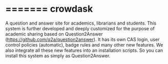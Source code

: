 =======
crowdask
========

A question and answer site for academics, librarians and students. This system is further developed and deeply customized for the purpose of academic sharing based on Question2Answer (https://github.com/q2a/question2answer). It has its own CAS login, user control policies (automatic), badge rules and many other new features. We also integrate all these new features into an installation scripts. So you can install this system as simply as Question2Answer. 
